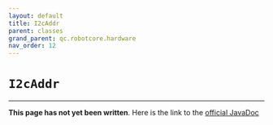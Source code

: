```yaml
---
layout: default
title: I2cAddr
parent: classes
grand_parent: qc.robotcore.hardware
nav_order: 12
---
```

# `I2cAddr`
---
**This page has not yet been written**. Here is the link to the [official JavaDoc](https://ftctechnh.github.io/ftc_app/doc/javadoc/com/qualcomm/robotcore/hardware/I2cAddr.html)
        